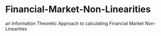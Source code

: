 # Financial-Market-Non-Linearities
an Information Theoretic Approach to calculating Financial Market Non-Linearities
